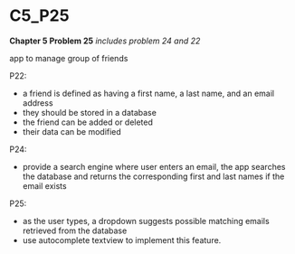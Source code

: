 # C5_P25

**Chapter 5 Problem 25** _includes problem 24 and 22_

app to manage group of friends



P22:
- a friend is defined as having a first name, a last name, and an email address
- they should be stored in a database
- the friend can be added or deleted
- their data can be modified

P24:
- provide a search engine where user enters an email, the app searches the database and returns the corresponding first and last names if the email exists

P25:
- as the user types, a dropdown suggests possible matching emails retrieved from the database
- use autocomplete textview to implement this feature. 
